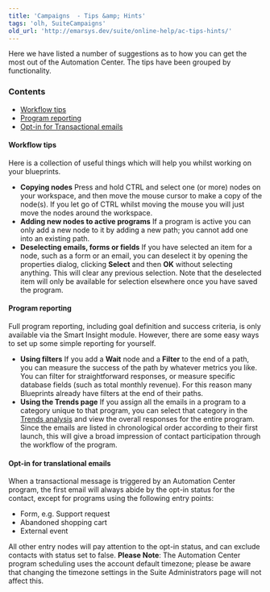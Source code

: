 ```yaml
---
title: 'Campaigns  - Tips &amp; Hints'
tags: 'olh, SuiteCampaigns'
old_url: 'http://emarsys.dev/suite/online-help/ac-tips-hints/'
---
```


Here we have listed a number of suggestions as to how you can get the most out of the Automation Center. The tips have been grouped by functionality.

### Contents

- [Workflow tips](#workflow)
- [Program reporting](#reporting)
- [Opt-in for Transactional emails](#txm)<a name="workflow"></a>

#### Workflow tips

 Here is a collection of useful things which will help you whilst working on your blueprints.

- **Copying nodes** Press and hold CTRL and select one (or more) nodes on your workspace, and then move the mouse cursor to make a copy of the node(s). If you let go of CTRL whilst moving the mouse you will just move the nodes around the workspace.
- **Adding new nodes to active programs** If a program is active you can only add a new node to it by adding a new path; you cannot add one into an existing path.
- **Deselecting emails, forms or fields** If you have selected an item for a node, such as a form or an email, you can deselect it by opening the properties dialog, clicking **Select** and then **OK** without selecting anything. This will clear any previous selection. Note that the deselected item will only be available for selection elsewhere once you have saved the program.<a name="reporting"></a>

#### Program reporting

 Full program reporting, including goal definition and success criteria, is only available via the Smart Insight module. However, there are some easy ways to set up some simple reporting for yourself.

- **Using filters** If you add a **Wait** node and a **Filter** to the end of a path, you can measure the success of the path by whatever metrics you like. You can filter for straightforward responses, or measure specific database fields (such as total monthly revenue). For this reason many Blueprints already have filters at the end of their paths.
- **Using the Trends page** If you assign all the emails in a program to a category unique to that program, you can select that category in the [Trends analysis](/olh/analysis-trends.md "Analysis – Trends – General") and view the overall responses for the entire program. Since the emails are listed in chronological order according to their first launch, this will give a broad impression of contact participation through the workflow of the program.<a name="txm"></a>

#### Opt-in for translational emails

 When a transactional message is triggered by an Automation Center program, the first email will always abide by the opt-in status for the contact, except for programs using the following entry points:

- Form, e.g. Support request
- Abandoned shopping cart
- External event

 All other entry nodes will pay attention to the opt-in status, and can exclude contacts with status set to false. **Please Note**: The Automation Center program scheduling uses the account default timezone; please be aware that changing the timezone settings in the Suite Administrators page will not affect this.